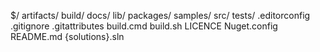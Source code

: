 $/
artifacts/
build/
docs/
lib/
packages/
samples/
src/
tests/
.editorconfig
.gitignore
.gitattributes
build.cmd
build.sh
LICENCE
Nuget.config
README.md
{solutions}.sln
